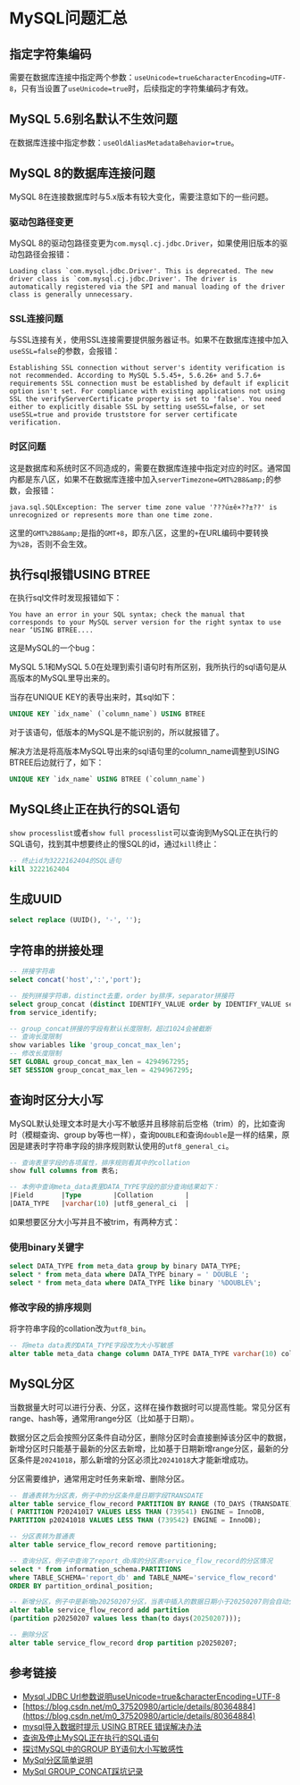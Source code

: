 # MySQL问题汇总

## 指定字符集编码

需要在数据库连接中指定两个参数：`useUnicode=true&characterEncoding=UTF-8`，只有当设置了`useUnicode=true`时，后续指定的字符集编码才有效。

## MySQL 5.6别名默认不生效问题

在数据库连接中指定参数：`useOldAliasMetadataBehavior=true`。
<!--more-->
## MySQL 8的数据库连接问题

MySQL 8在连接数据库时与5.x版本有较大变化，需要注意如下的一些问题。

### 驱动包路径变更

MySQL 8的驱动包路径变更为`com.mysql.cj.jdbc.Driver`，如果使用旧版本的驱动包路径会报错：

```
Loading class `com.mysql.jdbc.Driver'. This is deprecated. The new driver class is `com.mysql.cj.jdbc.Driver'. The driver is automatically registered via the SPI and manual loading of the driver class is generally unnecessary.
```

### SSL连接问题

与SSL连接有关，使用SSL连接需要提供服务器证书。如果不在数据库连接中加入`useSSL=false`的参数，会报错：

```
Establishing SSL connection without server's identity verification is not recommended. According to MySQL 5.5.45+, 5.6.26+ and 5.7.6+ requirements SSL connection must be established by default if explicit option isn't set. For compliance with existing applications not using SSL the verifyServerCertificate property is set to 'false'. You need either to explicitly disable SSL by setting useSSL=false, or set useSSL=true and provide truststore for server certificate verification.
```

### 时区问题

这是数据库和系统时区不同造成的，需要在数据库连接中指定对应的时区。通常国内都是东八区，如果不在数据库连接中加入`serverTimezone=GMT%2B8&amp;`的参数，会报错：

```
java.sql.SQLException: The server time zone value '???ú±ê×??±??' is unrecognized or represents more than one time zone.
```

这里的`GMT%2B8&amp;`是指的`GMT+8`，即东八区，这里的`+`在URL编码中要转换为`%2B`，否则不会生效。

## 执行sql报错USING BTREE

在执行sql文件时发现报错如下：

```
You have an error in your SQL syntax; check the manual that corresponds to your MySQL server version for the right syntax to use near ‘USING BTREE....
```

这是MySQL的一个bug：

MySQL 5.1和MySQL 5.0在处理到索引语句时有所区别，我所执行的sql语句是从高版本的MySQL里导出来的。

当存在UNIQUE KEY的表导出来时，其sql如下：

```sql
UNIQUE KEY `idx_name` (`column_name`) USING BTREE
```

对于该语句，低版本的MySQL是不能识别的，所以就报错了。

解决方法是将高版本MySQL导出来的sql语句里的column_name调整到USING BTREE后边就行了，如下：

```sql
UNIQUE KEY `idx_name` USING BTREE (`column_name`)
```

## MySQL终止正在执行的SQL语句

`show processlist`或者`show full processlist`可以查询到MySQL正在执行的SQL语句，找到其中想要终止的慢SQL的id，通过`kill`终止：

```sql
-- 终止id为3222162404的SQL语句
kill 3222162404
```

## 生成UUID

```sql
select replace (UUID(), '-', '');
```

## 字符串的拼接处理

```sql
-- 拼接字符串
select concat('host',':','port');

-- 按列拼接字符串，distinct去重，order by排序，separator拼接符
select group_concat (distinct IDENTIFY_VALUE order by IDENTIFY_VALUE separator ',')
from service_identify;

-- group_concat拼接的字段有默认长度限制，超过1024会被截断
-- 查询长度限制
show variables like 'group_concat_max_len';
-- 修改长度限制
SET GLOBAL group_concat_max_len = 4294967295;
SET SESSION group_concat_max_len = 4294967295;
```

## 查询时区分大小写

MySQL默认处理文本时是大小写不敏感并且移除前后空格（trim）的，比如查询时（模糊查询、group by等也一样），查询` DOUBLE `和查询`double`是一样的结果，原因是建表时字符串字段的排序规则默认使用的`utf8_general_ci`。

```sql
-- 查询表里字段的各项属性，排序规则看其中的collation
show full columns from 表名;

-- 本例中查询meta_data表里DATA_TYPE字段的部分查询结果如下：
|Field       |Type        |Collation        |
|DATA_TYPE   |varchar(10) |utf8_general_ci  |
```

如果想要区分大小写并且不被trim，有两种方式：

### 使用binary关键字

```sql
select DATA_TYPE from meta_data group by binary DATA_TYPE;
select * from meta_data where DATA_TYPE binary = ' DOUBLE ';
select * from meta_data where DATA_TYPE like binary '%DOUBLE%';
```

### 修改字段的排序规则

将字符串字段的collation改为`utf8_bin`。

```sql
-- 将meta data表的DATA_TYPE字段改为大小写敏感
alter table meta_data change column DATA_TYPE DATA_TYPE varchar(10) collate utf8_bin;
```

## MySQL分区

当数据量大时可以进行分表、分区，这样在操作数据时可以提高性能。常见分区有range、hash等，通常用range分区（比如基于日期）。

数据分区之后会按照分区条件自动分区，删除分区时会直接删掉该分区中的数据，新增分区时只能基于最新的分区去新增，比如基于日期新增range分区，最新的分区条件是`20241018`，那么新增的分区必须比`20241018`大才能新增成功。

分区需要维护，通常用定时任务来新增、删除分区。

```sql
-- 普通表转为分区表，例子中的分区条件是日期字段TRANSDATE
alter table service_flow_record PARTITION BY RANGE (TO_DAYS (TRANSDATE))
( PARTITION P20241017 VALUES LESS THAN (739541) ENGINE = InnoDB,
PARTITION p20241018 VALUES LESS THAN (739542) ENGINE = InnoDB);

-- 分区表转为普通表
alter table service_flow_record remove partitioning;

-- 查询分区，例子中查询了report_db库的分区表service_flow_record的分区情况
select * from information_schema.PARTITIONS
where TABLE_SCHEMA='report_db' and TABLE_NAME='service_flow_record'
ORDER BY partition_ordinal_position;

-- 新增分区，例子中是新增p20250207分区，当表中插入的数据日期小于20250207则会自动分到该分区
alter table service_flow_record add partition
(partition p20250207 values less than(to days(20250207)));

-- 删除分区
alter table service_flow_record drop partition p20250207;
```

## 参考链接

* [Mysql JDBC Url参数说明useUnicode=true&characterEncoding=UTF-8](https://www.cnblogs.com/mracale/p/5842572.html)
* [https://blog.csdn.net/m0_37520980/article/details/80364884](https://blog.csdn.net/m0_37520980/article/details/80364884)
* [mysql导入数据时提示 USING BTREE 错误解决办法](https://blog.csdn.net/ccfxue/article/details/71118612)
* [查询及停止MySQL正在执行的SQL语句](https://blog.csdn.net/weixin_47766381/article/details/121542788)
* [探讨MySQL中的GROUP BY语句大小写敏感性](https://blog.csdn.net/qq_29752857/article/details/142493234)
* [MySql分区简单说明](https://blog.csdn.net/htydowd/article/details/126852861)
* [MySql GROUP_CONCAT踩坑记录](https://blog.csdn.net/weixin_38361347/article/details/121942300)